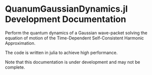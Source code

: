 # QuanumGaussianDynamics.jl Development Documentation

Perform the quantum dynamics of a Gaussian wave-packet solving the equation of motion of the Time-Dependent Self-Consistent Harmonic Approximation.

The code is written in julia to achieve high performance.

Note that this documentation is under development and may not be complete.
